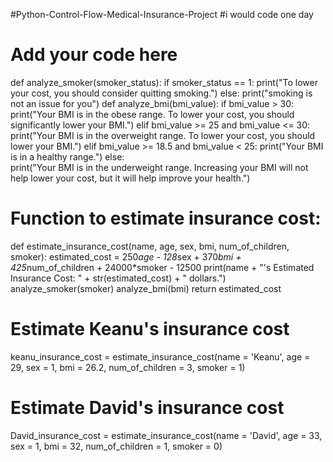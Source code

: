 #Python-Control-Flow-Medical-Insurance-Project
#i would code one day
# Add your code here
def analyze_smoker(smoker_status):
  if smoker_status == 1:
     print("To lower your cost, you should consider quitting smoking.")
  else:
    print("smoking is not an issue for you")
def analyze_bmi(bmi_value):
  if bmi_value > 30:
    print("Your BMI is in the obese range. To lower your cost, you should significantly lower your BMI.")
  elif bmi_value >= 25 and bmi_value <= 30:
    print("Your BMI is in the overweight range. To lower your cost, you should lower your BMI.")
  elif bmi_value >= 18.5 and bmi_value < 25:
    print("Your BMI is in a healthy range.")
  else:  
    print("Your BMI is in the underweight range. Increasing your BMI will not help lower your cost, but it will help improve your health.")
# Function to estimate insurance cost:
def estimate_insurance_cost(name, age, sex, bmi, num_of_children, smoker):
  estimated_cost = 250*age - 128*sex + 370*bmi + 425*num_of_children + 24000*smoker - 12500
  print(name + "'s Estimated Insurance Cost: " + str(estimated_cost) + " dollars.")
  analyze_smoker(smoker)
  analyze_bmi(bmi)
  return estimated_cost 

# Estimate Keanu's insurance cost
keanu_insurance_cost = estimate_insurance_cost(name = 'Keanu', age = 29, sex = 1, bmi = 26.2, num_of_children = 3, smoker = 1)

# Estimate David's insurance cost
David_insurance_cost = estimate_insurance_cost(name = 'David', age = 33, sex = 1, bmi = 32, num_of_children = 1, smoker = 0)